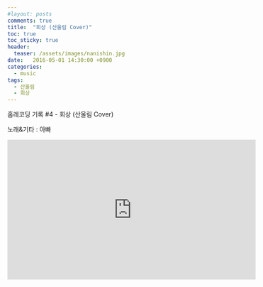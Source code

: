 ```yaml
---
#layout: posts
comments: true
title:  "회상 (산울림 Cover)"
toc: true
toc_sticky: true
header:
  teaser: /assets/images/nanishin.jpg
date:   2016-05-01 14:30:00 +0900
categories:
  - music
tags:
  - 산울림
  - 회상
---
```

홈레코딩 기록 #4 - 회상 (산울림 Cover)

노래&기타 : 아빠

<iframe width="560" height="315" src="https://www.youtube-nocookie.com/embed/h5zEqgXz77M" frameborder="0" allow="autoplay; encrypted-media" allowfullscreen></iframe>


